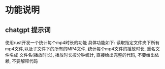 # 功能说明
## chatgpt 提示词
使用rust开发一个统计每个mp4时长的功能
具体功能如下: 读取指定文件夹下所有mp4文件,以及子文件下的所有的MP4文件, 统计每个mp4文件的播放时长, 
重名文件名成 文件名(播放时长), 播放时长按分钟统计, 
直接给出完整的代码, 不要给出依赖, 不要解释代码